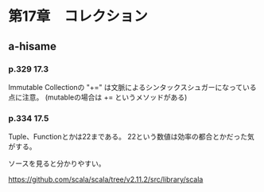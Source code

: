 # 第17章　コレクション

## a-hisame

### p.329 17.3

Immutable Collectionの "+=" は文脈によるシンタックスシュガーになっている点に注意。
(mutableの場合は += というメソッドがある)

### p.334 17.5

Tuple、Functionとかは22まである。
22という数値は効率の都合とかだった気がする。

ソースを見ると分かりやすい。

https://github.com/scala/scala/tree/v2.11.2/src/library/scala
